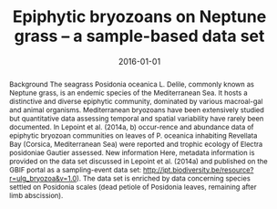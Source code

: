 ﻿---
title: "Epiphytic bryozoans on Neptune grass – a sample-based data set"
date: 2016-01-01
publishDate: 2020-02-22T09:51:32.612979Z
authors: ["Gilles Lepoint", "André Heughebaert", "Loïc N Michel"]
publication_types: ["2"]
abstract: "Background The seagrass Posidonia oceanica L. Delile, commonly known as Neptune grass, is an endemic species of the Mediterranean Sea. It hosts a distinctive and diverse epiphytic community, dominated by various macroal-gal and animal organisms. Mediterranean bryozoans have been extensively studied but quantitative data assessing temporal and spatial variability have rarely been documented. In Lepoint et al. (2014a, b) occur-rence and abundance data of epiphytic bryozoan communities on leaves of P. oceanica inhabiting Revellata Bay (Corsica, Mediterranean Sea) were reported and trophic ecology of Electra posidoniae Gautier assessed. New information Here, metadata information is provided on the data set discussed in Lepoint et al. (2014a) and published on the GBIF portal as a sampling-event data set: http://ipt.biodiversity.be/resource?r=ulg_bryozoa&v=1.0). The data set is enriched by data concerning species settled on Posidonia scales (dead petiole of Posidonia leaves, remaining after limb abscission)."
featured: false
publication: "*ZooKeys*"
tags: []
doi: "10.3897/zookeys.606.8238"
---

